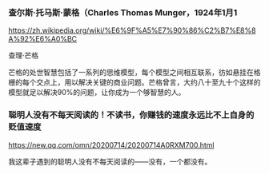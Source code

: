 ### 查尔斯·托马斯·蒙格（Charles Thomas Munger，1924年1月1
https://zh.wikipedia.org/wiki/%E6%9F%A5%E7%90%86%C2%B7%E8%8A%92%E6%A0%BC

查理·芒格

芒格的处世智慧包括了一系列的思维模型，每个模型之间相互联系，彷如悬挂在格栅的每个交点上，用以解决关键的商业问题。芒格曾言，大约八十至九十个这样的模型就足以解决90%的问题，让你成为一个够智慧的人。

### 聪明人没有不每天阅读的！不读书，你赚钱的速度永远比不上自身的贬值速度
https://new.qq.com/omn/20200714/20200714A0RXM700.html

我这辈子遇到的聪明人没有不每天阅读的——没有，一个都没有。
